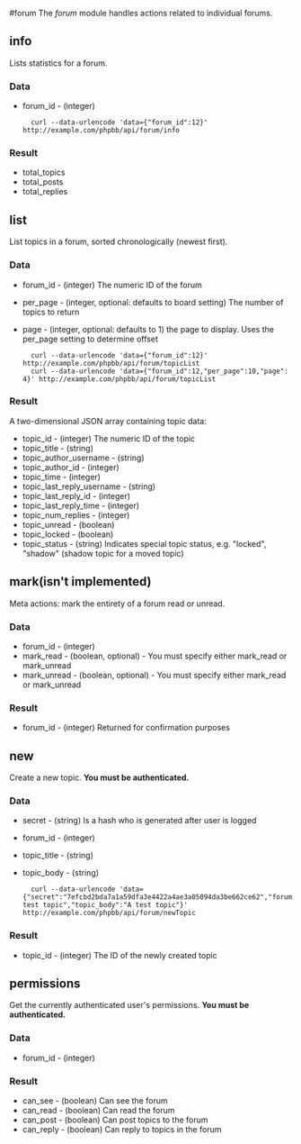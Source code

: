 #forum
The *forum* module handles actions related to individual forums.


## info
Lists statistics for a forum.

### Data
* forum_id - (integer)
    

		curl --data-urlencode 'data={"forum_id":12}' http://example.com/phpbb/api/forum/info


### Result
* total_topics
* total_posts
* total_replies

## list
List topics in a forum, sorted chronologically (newest first).

### Data
* forum_id - (integer) The numeric ID of the forum
* per_page - (integer, optional: defaults to board setting) The number of topics to return
* page - (integer, optional: defaults to 1) the page to display. Uses the per_page setting to determine offset


		curl --data-urlencode 'data={"forum_id":12}' http://example.com/phpbb/api/forum/topicList
		curl --data-urlencode 'data={"forum_id":12,"per_page":10,"page": 4}' http://example.com/phpbb/api/forum/topicList
		
### Result
A two-dimensional JSON array containing topic data:

* topic_id - (integer) The numeric ID of the topic
* topic_title - (string)
* topic_author_username - (string)
* topic_author_id - (integer)
* topic_time - (integer)
* topic_last_reply_username - (string)
* topic_last_reply_id - (integer)
* topic_last_reply_time - (integer)
* topic_num_replies - (integer)
* topic_unread - (boolean)
* topic_locked - (boolean)
* topic_status - (string) Indicates special topic status, e.g. "locked", "shadow" (shadow topic for a moved topic)


## mark(isn't implemented)
Meta actions: mark the entirety of a forum read or unread.

### Data
* forum_id - (integer)
* mark_read - (boolean, optional) - You must specify either mark_read or mark_unread
* mark_unread - (boolean, optional) - You must specify either mark_read or mark_unread

### Result
* forum_id - (integer) Returned for confirmation purposes

## new
Create a new topic. __You must be authenticated.__

### Data
* secret - (string) Is a hash who is generated after user is logged
* forum_id - (integer)
* topic_title - (string)
* topic_body - (string)


		curl --data-urlencode 'data={"secret":"7efcbd2bda7a1a59dfa3e4422a4ae3a05094da3be662ce62","forum_id":2,"topic_title":"A test topic","topic_body":"A test topic"}' http://example.com/phpbb/api/forum/newTopic

### Result
* topic_id - (integer) The ID of the newly created topic

## permissions
Get the currently authenticated user's permissions. __You must be authenticated.__

### Data
* forum_id - (integer)

### Result
* can_see - (boolean) Can see the forum
* can_read - (boolean) Can read the forum
* can_post - (boolean) Can post topics to the forum
* can_reply - (boolean) Can reply to topics in the forum
